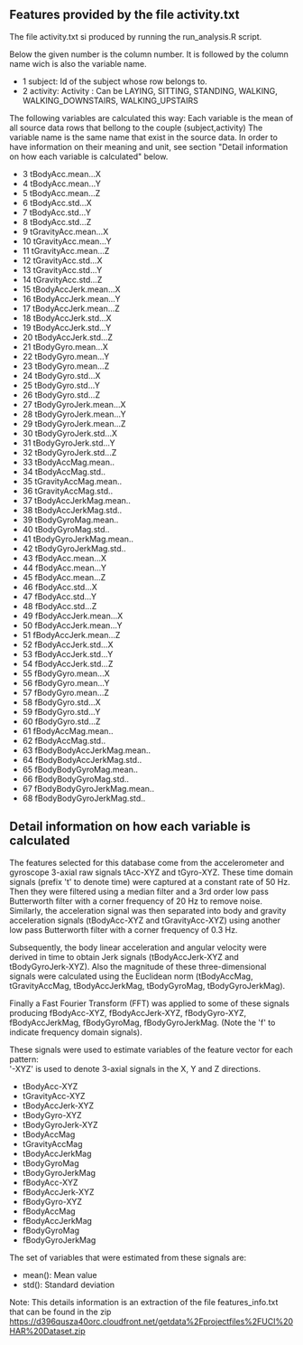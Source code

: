 ## Features provided by the file activity.txt
The file activity.txt si produced by running the run_analysis.R script.

Below the given number is the column number. It is followed by the column name wich is also the variable name.

* 1 subject: Id of the subject whose row belongs to.
* 2 activity: Activity : Can be LAYING, SITTING, STANDING, WALKING, WALKING_DOWNSTAIRS, WALKING_UPSTAIRS


The following variables are calculated this way:
Each variable is the mean of all source data rows that bellong to the couple (subject,activity) 
The variable name is the same name that exist in the source data.
In order to have information on their meaning and unit, see section "Detail information on how each variable is calculated" below.

* 3 tBodyAcc.mean...X
* 4 tBodyAcc.mean...Y
* 5 tBodyAcc.mean...Z
* 6 tBodyAcc.std...X
* 7 tBodyAcc.std...Y
* 8 tBodyAcc.std...Z
* 9 tGravityAcc.mean...X
* 10 tGravityAcc.mean...Y
* 11 tGravityAcc.mean...Z
* 12 tGravityAcc.std...X
* 13 tGravityAcc.std...Y
* 14 tGravityAcc.std...Z
* 15 tBodyAccJerk.mean...X
* 16 tBodyAccJerk.mean...Y
* 17 tBodyAccJerk.mean...Z
* 18 tBodyAccJerk.std...X
* 19 tBodyAccJerk.std...Y
* 20 tBodyAccJerk.std...Z
* 21 tBodyGyro.mean...X
* 22 tBodyGyro.mean...Y
* 23 tBodyGyro.mean...Z
* 24 tBodyGyro.std...X
* 25 tBodyGyro.std...Y
* 26 tBodyGyro.std...Z
* 27 tBodyGyroJerk.mean...X
* 28 tBodyGyroJerk.mean...Y
* 29 tBodyGyroJerk.mean...Z
* 30 tBodyGyroJerk.std...X
* 31 tBodyGyroJerk.std...Y
* 32 tBodyGyroJerk.std...Z
* 33 tBodyAccMag.mean..
* 34 tBodyAccMag.std..
* 35 tGravityAccMag.mean..
* 36 tGravityAccMag.std..
* 37 tBodyAccJerkMag.mean..
* 38 tBodyAccJerkMag.std..
* 39 tBodyGyroMag.mean..
* 40 tBodyGyroMag.std..
* 41 tBodyGyroJerkMag.mean..
* 42 tBodyGyroJerkMag.std..
* 43 fBodyAcc.mean...X
* 44 fBodyAcc.mean...Y
* 45 fBodyAcc.mean...Z
* 46 fBodyAcc.std...X
* 47 fBodyAcc.std...Y
* 48 fBodyAcc.std...Z
* 49 fBodyAccJerk.mean...X
* 50 fBodyAccJerk.mean...Y
* 51 fBodyAccJerk.mean...Z
* 52 fBodyAccJerk.std...X
* 53 fBodyAccJerk.std...Y
* 54 fBodyAccJerk.std...Z
* 55 fBodyGyro.mean...X
* 56 fBodyGyro.mean...Y
* 57 fBodyGyro.mean...Z
* 58 fBodyGyro.std...X
* 59 fBodyGyro.std...Y
* 60 fBodyGyro.std...Z
* 61 fBodyAccMag.mean..
* 62 fBodyAccMag.std..
* 63 fBodyBodyAccJerkMag.mean..
* 64 fBodyBodyAccJerkMag.std..
* 65 fBodyBodyGyroMag.mean..
* 66 fBodyBodyGyroMag.std..
* 67 fBodyBodyGyroJerkMag.mean..
* 68 fBodyBodyGyroJerkMag.std..

## Detail information on how each variable is calculated

The features selected for this database come from the accelerometer and gyroscope 3-axial raw signals tAcc-XYZ and tGyro-XYZ. These time domain signals (prefix 't' to denote time) were captured at a constant rate of 50 Hz. Then they were filtered using a median filter and a 3rd order low pass Butterworth filter with a corner frequency of 20 Hz to remove noise. Similarly, the acceleration signal was then separated into body and gravity acceleration signals (tBodyAcc-XYZ and tGravityAcc-XYZ) using another low pass Butterworth filter with a corner frequency of 0.3 Hz. 

Subsequently, the body linear acceleration and angular velocity were derived in time to obtain Jerk signals (tBodyAccJerk-XYZ and tBodyGyroJerk-XYZ). Also the magnitude of these three-dimensional signals were calculated using the Euclidean norm (tBodyAccMag, tGravityAccMag, tBodyAccJerkMag, tBodyGyroMag, tBodyGyroJerkMag). 

Finally a Fast Fourier Transform (FFT) was applied to some of these signals producing fBodyAcc-XYZ, fBodyAccJerk-XYZ, fBodyGyro-XYZ, fBodyAccJerkMag, fBodyGyroMag, fBodyGyroJerkMag. (Note the 'f' to indicate frequency domain signals). 

These signals were used to estimate variables of the feature vector for each pattern:  
'-XYZ' is used to denote 3-axial signals in the X, Y and Z directions.

* tBodyAcc-XYZ
* tGravityAcc-XYZ
* tBodyAccJerk-XYZ
* tBodyGyro-XYZ
* tBodyGyroJerk-XYZ
* tBodyAccMag
* tGravityAccMag
* tBodyAccJerkMag
* tBodyGyroMag
* tBodyGyroJerkMag
* fBodyAcc-XYZ
* fBodyAccJerk-XYZ
* fBodyGyro-XYZ
* fBodyAccMag
* fBodyAccJerkMag
* fBodyGyroMag
* fBodyGyroJerkMag

The set of variables that were estimated from these signals are: 

* mean(): Mean value
* std(): Standard deviation

Note: This details information is an extraction of the file features_info.txt that can be found in the zip https://d396qusza40orc.cloudfront.net/getdata%2Fprojectfiles%2FUCI%20HAR%20Dataset.zip